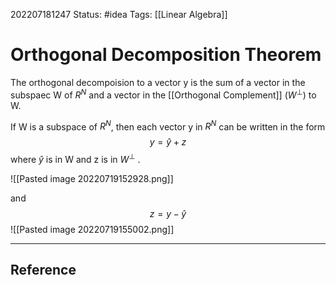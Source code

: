 202207181247
Status: #idea
Tags: [[Linear Algebra]]

# Orthogonal Decomposition Theorem
The orthogonal decompoision to a vector y is the sum of a vector in the subspaec W of $R^{N}$ and a vector in the [[Orthogonal Complement]] ($W^{\bot}$) to W.


If W is a subspace of $R^{N}$, then each vector y in $R^{N}$ can be written in the form $$y = \hat y +z$$
where $\hat y$ is in W and z is in $W^{\bot}$  .

![[Pasted image 20220719152928.png]]

and $$z = y - \hat y$$
![[Pasted image 20220719155002.png]]

---


## Reference